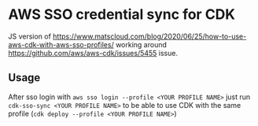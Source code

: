 # AWS SSO credential sync for CDK

JS version of https://www.matscloud.com/blog/2020/06/25/how-to-use-aws-cdk-with-aws-sso-profiles/ working around https://github.com/aws/aws-cdk/issues/5455 issue.

## Usage

After sso login with `aws sso login --profile <YOUR PROFILE NAME>` just run `cdk-sso-sync <YOUR PROFILE NAME>` to be able to use CDK with the same profile (`cdk deploy --profile <YOUR PROFILE NAME>`)